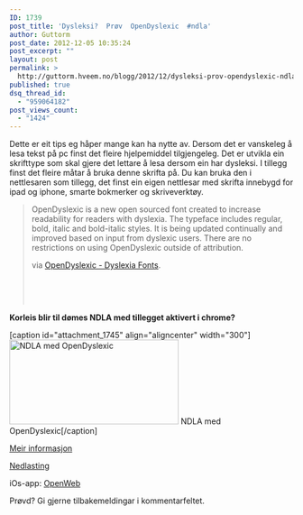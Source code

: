 ```yaml
---
ID: 1739
post_title: 'Dysleksi?  Prøv  OpenDyslexic  #ndla'
author: Guttorm
post_date: 2012-12-05 10:35:24
post_excerpt: ""
layout: post
permalink: >
  http://guttorm.hveem.no/blogg/2012/12/dysleksi-prov-opendyslexic-ndla/
published: true
dsq_thread_id:
  - "959064182"
post_views_count:
  - "1424"
---
```

Dette er eit tips eg håper mange kan ha nytte av. Dersom det er vanskeleg å lesa tekst på pc finst det fleire hjelpemiddel tilgjengeleg. Det er utvikla ein skrifttype som skal gjere det lettare å lesa dersom ein har dysleksi. I tillegg finst det fleire måtar å bruka denne skrifta på. Du kan bruka den i nettlesaren som tillegg, det finst ein eigen nettlesar med skrifta innebygd for ipad og iphone, smarte bokmerker og skriveverktøy.
<blockquote>OpenDyslexic is a new open sourced font created to increase readability for readers with dyslexia. The typeface includes regular, bold, italic and bold-italic styles. It is being updated continually and improved based on input from dyslexic users. There are no restrictions on using OpenDyslexic outside of attribution.

via <a href="http://dyslexicfonts.com/">OpenDyslexic - Dyslexia Fonts</a>.

&nbsp;

&nbsp;</blockquote>
<strong>Korleis blir til dømes NDLA med tillegget aktivert i chrome?</strong>

[caption id="attachment_1745" align="aligncenter" width="300"]<a href="http://guttorm.hveem.no/blogg/wp-content/uploads/2012/12/opendyslec.png"><img class="size-medium wp-image-1745 " title="NDLA med OpenDyslexic" src="http://guttorm.hveem.no/blogg/wp-content/uploads/2012/12/opendyslec-300x150.png" alt="NDLA med OpenDyslexic" width="300" height="150" /></a> NDLA med OpenDyslexic[/caption]

<a title="http://dyslexicfonts.com/" href="http://http://dyslexicfonts.com/">Meir informasjon</a>

<a title="http://dyslexicfonts.com/downloads.php" href="http://dyslexicfonts.com/downloads.php">Nedlasting</a>

iOs-app: <a title="https://itunes.apple.com/app/openweb-dyslexia-friendly/id519348697?mt=8" href="https://itunes.apple.com/app/openweb-dyslexia-friendly/id519348697?mt=8">OpenWeb</a>

Prøvd? Gi gjerne tilbakemeldingar i kommentarfeltet.

&nbsp;